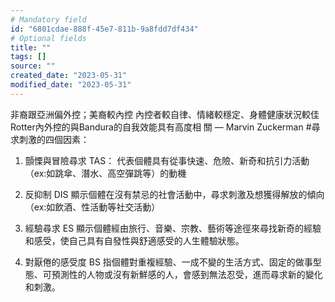 ```yaml
---
# Mandatory field
id: "6801cdae-888f-45e7-811b-9a8fdd7df434"
# Optional fields
title: ""
tags: []
source: ""
created_date: "2023-05-31"
modified_date: "2023-05-31"
---
```

非裔跟亞洲偏外控；美裔較內控
內控者較自律、情緒較穩定、身體健康狀況較佳
Rotter內外控的與Bandura的自我效能具有高度相
關
—
Marvin Zuckerman
#尋求刺激的四個因素：
1. 顫慄與冒險尋求 TAS：
代表個體具有從事快速、危險、新奇和抗引力活動（ex:如跳傘、潛水、高空彈跳等）的動機

2. 反抑制 DIS
顯示個體在沒有禁忌的社會活動中，尋求刺激及想獲得解放的傾向（ex:如飲酒、性活動等社交活動）

3. 經驗尋求 ES
顯示個體經由旅行、音樂、宗教、藝術等途徑來尋找新奇的經驗和感受，使自己具有自發性與舒適感受的人生體驗狀態。

4. 對厭倦的感受度 BS
指個體對重複經驗、一成不變的生活方式、固定的做事型態、可預測性的人物或沒有新鮮感的人，會感到無法忍受，進而尋求新的變化和刺激。
